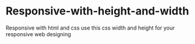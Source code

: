 # Responsive-with-height-and-width
Responsive with html and css
use this css width and height for your responsive web designing 
